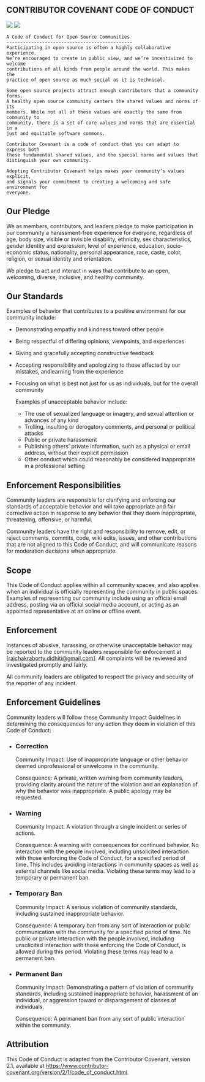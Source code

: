## CONTRIBUTOR COVENANT CODE OF CONDUCT
<p align="left">
    <a href="https://docs.github.com/en/site-policy/github-terms/github-community-code-of-conduct#overview-and-purpose"><img src="https://img.shields.io/badge/GitHub%20Community%20Code%20Of%20Conduct-N/A-4baaaa.svg"></a> 
    <a href="https://docs.github.com/en/site-policy/github-terms/github-event-code-of-conduct"><img src="https://img.shields.io/badge/GitHub%20Event%20Code%20Of%20Conduct-N/A-4baaaa.svg"></a>
</p>
 
    A Code of Conduct for Open Source Communities
    ----------------------------------------------
    Participating in open source is often a highly collaborative experience. 
    We’re encouraged to create in public view, and we’re incentivized to welcome
    contributions of all kinds from people around the world. This makes the
    practice of open source as much social as it is technical.

    Some open source projects attract enough contributors that a community forms. 
    A healthy open source community centers the shared values and norms of its 
    members. While not all of these values are exactly the same from community to 
    community, there is a set of core values and norms that are essential in a 
    just and equitable software commons.
    
    Contributor Covenant is a code of conduct that you can adapt to express both 
    these fundamental shared values, and the special norms and values that 
    distinguish your own community.

    Adopting Contributor Covenant helps makes your community’s values explicit, 
    and signals your commitment to creating a welcoming and safe environment for 
    everyone.

## Our Pledge
We as members, contributors, and leaders pledge to make participation in our community a harassment-free experience for everyone, regardless of age, body size, visible or invisible disability, ethnicity, sex characteristics, gender identity and expression, level of experience, education, socio-economic status, nationality, personal appearance, race, caste, color, religion, or sexual identity and orientation.

We pledge to act and interact in ways that contribute to an open, welcoming, diverse, inclusive, and healthy community.

## Our Standards
Examples of behavior that contributes to a positive environment for our community
include:

  - Demonstrating empathy and kindness toward other people
  - Being respectful of differing opinions, viewpoints, and experiences
  - Giving and gracefully accepting constructive feedback
  - Accepting responsibility and apologizing to those affected by our mistakes,
    andlearning from the experience
  - Focusing on what is best not just for us as individuals, but for the overall
    community

    Examples of unacceptable behavior include:
      
      - The use of sexualized language or imagery, and sexual attention or
        advances of any kind
      - Trolling, insulting or derogatory comments, and personal or political
        attacks
      - Public or private harassment
      - Publishing others’ private information, such as a physical or email
        address, without their explicit permission
      - Other conduct which could reasonably be considered inappropriate in a
        professional setting

## Enforcement Responsibilities
Community leaders are responsible for clarifying and enforcing our standards of acceptable behavior and will take appropriate and fair corrective action in response to any behavior that they deem inappropriate, threatening, offensive, or harmful.

Community leaders have the right and responsibility to remove, edit, or reject comments, commits, code, wiki edits, issues, and other contributions that are not aligned to this Code of Conduct, and will communicate reasons for moderation decisions when appropriate.

## Scope
This Code of Conduct applies within all community spaces, and also applies when an individual is officially representing the community in public spaces. Examples of representing our community include using an official email address, posting via an official social media account, or acting as an appointed representative at an online or offline event.

## Enforcement
Instances of abusive, harassing, or otherwise unacceptable behavior may be reported to the community leaders responsible for enforcement at [rajchakraborty.didhiti@gmail.com]. All complaints will be reviewed and investigated promptly and fairly.

All community leaders are obligated to respect the privacy and security of the reporter of any incident.

## Enforcement Guidelines
Community leaders will follow these Community Impact Guidelines in determining the consequences for any action they deem in violation of this Code of Conduct:

  - ### Correction
      Community Impact: Use of inappropriate language or other behavior deemed
      unprofessional or unwelcome in the community.
    
      Consequence: A private, written warning from community leaders, providing
      clarity around the nature of the violation and an explanation of why the
      behavior was inappropriate. A public apology may be requested.
    
  - ### Warning
      Community Impact: A violation through a single incident or series of
      actions.

      Consequence: A warning with consequences for continued behavior. No
      interaction with the people involved, including unsolicited interaction with
      those enforcing the Code of Conduct, for a specified period of time. This
      includes avoiding interactions in community spaces as well as external
      channels like social media. Violating these terms may lead to a temporary or
      permanent ban.

  - ### Temporary Ban
      Community Impact: A serious violation of community standards, including
      sustained inappropriate behavior.

      Consequence: A temporary ban from any sort of interaction or public
      communication with the community for a specified period of time. No public
      or private interaction with the people involved, including unsolicited
      interaction with those enforcing the Code of Conduct, is allowed during this
      period. Violating these terms may lead to a permanent ban.
  
  - ### Permanent Ban
      Community Impact: Demonstrating a pattern of violation of community
      standards, including sustained inappropriate behavior, harassment of an
      individual, or aggression toward or disparagement of classes of individuals.

      Consequence: A permanent ban from any sort of public interaction within the
      community.
    
## Attribution
This Code of Conduct is adapted from the Contributor Covenant, version 2.1, available at https://www.contributor-covenant.org/version/2/1/code_of_conduct.html.
